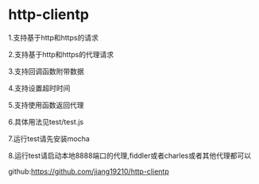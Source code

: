 # http-clientp
1.支持基于http和https的请求

2.支持基于http和https的代理请求

3.支持回调函数附带数据

4.支持设置超时时间

5.支持使用函数返回代理

6.具体用法见test/test.js

7.运行test请先安装mocha

8.运行test请启动本地8888端口的代理,fiddler或者charles或者其他代理都可以

github:https://github.com/jiang19210/http-clientp